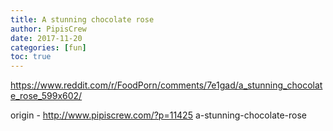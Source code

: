 ```yaml
---
title: A stunning chocolate rose
author: PipisCrew
date: 2017-11-20
categories: [fun]
toc: true
---
```


https://www.reddit.com/r/FoodPorn/comments/7e1gad/a_stunning_chocolate_rose_599x602/

origin - http://www.pipiscrew.com/?p=11425 a-stunning-chocolate-rose